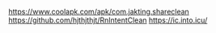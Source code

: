 https://www.coolapk.com/apk/com.jakting.shareclean
https://github.com/hjthjthjt/RnIntentClean
https://ic.into.icu/
